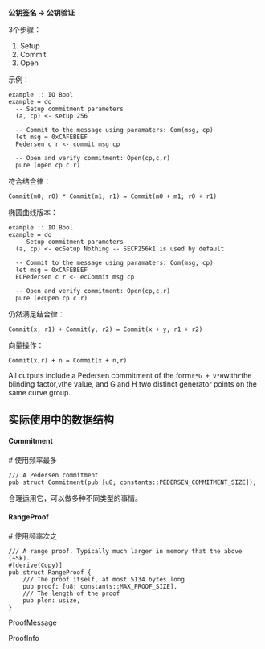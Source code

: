 **公钥签名 -&gt; 公钥验证**

3个步骤：

1. Setup
2. Commit
3. Open

示例：

```
example :: IO Bool
example = do
  -- Setup commitment parameters
  (a, cp) <- setup 256

  -- Commit to the message using paramaters: Com(msg, cp)
  let msg = 0xCAFEBEEF
  Pedersen c r <- commit msg cp

  -- Open and verify commitment: Open(cp,c,r)
  pure (open cp c r)
```

符合结合律：

```
Commit(m0; r0) * Commit(m1; r1) = Commit(m0 + m1; r0 + r1)
```

椭圆曲线版本：

```
example :: IO Bool
example = do
  -- Setup commitment parameters
  (a, cp) <- ecSetup Nothing -- SECP256k1 is used by default

  -- Commit to the message using paramaters: Com(msg, cp)
  let msg = 0xCAFEBEEF
  ECPedersen c r <- ecCommit msg cp

  -- Open and verify commitment: Open(cp,c,r)
  pure (ecOpen cp c r)
```

仍然满足结合律：

```
Commit(x, r1) + Commit(y, r2) = Commit(x + y, r1 + r2)
```

向量操作：

```
Commit(x,r) + n = Commit(x + n,r)
```

All outputs include a Pedersen commitment of the form`r*G + v*H`with`r`the blinding factor,`v`the value, and G and H two distinct generator points on the same curve group.

## 实际使用中的数据结构

#### Commitment

\# 使用频率最多

```
/// A Pedersen commitment
pub struct Commitment(pub [u8; constants::PEDERSEN_COMMITMENT_SIZE]);
```

合理运用它，可以做多种不同类型的事情。

#### RangeProof

\# 使用频率次之

```
/// A range proof. Typically much larger in memory that the above (~5k).
#[derive(Copy)]
pub struct RangeProof {
    /// The proof itself, at most 5134 bytes long
    pub proof: [u8; constants::MAX_PROOF_SIZE],
    /// The length of the proof
    pub plen: usize,
}
```

ProofMessage

ProofInfo

